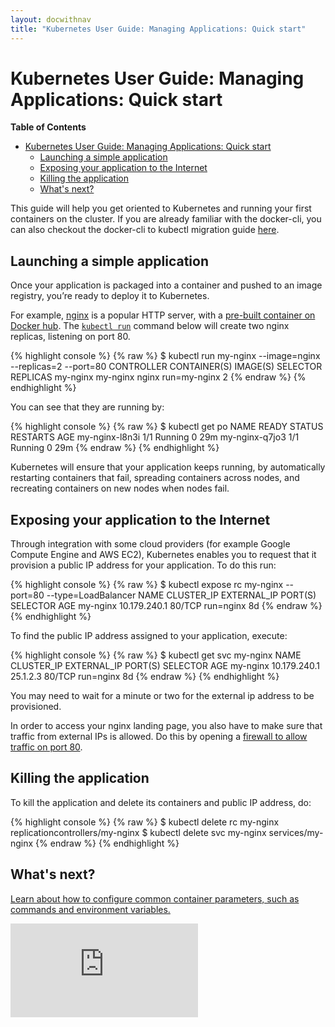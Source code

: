 ```yaml
---
layout: docwithnav
title: "Kubernetes User Guide: Managing Applications: Quick start"
---
```

<!-- BEGIN MUNGE: UNVERSIONED_WARNING -->


<!-- END MUNGE: UNVERSIONED_WARNING -->

# Kubernetes User Guide: Managing Applications: Quick start

**Table of Contents**
<!-- BEGIN MUNGE: GENERATED_TOC -->

- [Kubernetes User Guide: Managing Applications: Quick start](#kubernetes-user-guide-managing-applications-quick-start)
  - [Launching a simple application](#launching-a-simple-application)
  - [Exposing your application to the Internet](#exposing-your-application-to-the-internet)
  - [Killing the application](#killing-the-application)
  - [What's next?](#whats-next)

<!-- END MUNGE: GENERATED_TOC -->

This guide will help you get oriented to Kubernetes and running your first containers on the cluster. If you are already familiar with the docker-cli, you can also checkout the docker-cli to kubectl migration guide [here](docker-cli-to-kubectl.html).


## Launching a simple application

Once your application is packaged into a container and pushed to an image registry, you’re ready to deploy it to Kubernetes.

For example, [nginx](http://wiki.nginx.org/Main) is a popular HTTP server, with a [pre-built container on Docker hub](https://registry.hub.docker.com/_/nginx/). The [`kubectl run`](kubectl/kubectl_run.html) command below will create two nginx replicas, listening on port 80.

{% highlight console %}
{% raw %}
$ kubectl run my-nginx --image=nginx --replicas=2 --port=80
CONTROLLER   CONTAINER(S)   IMAGE(S)   SELECTOR       REPLICAS
my-nginx     my-nginx       nginx      run=my-nginx   2
{% endraw %}
{% endhighlight %}

You can see that they are running by:

{% highlight console %}
{% raw %}
$ kubectl get po
NAME             READY     STATUS    RESTARTS   AGE
my-nginx-l8n3i   1/1       Running   0          29m
my-nginx-q7jo3   1/1       Running   0          29m
{% endraw %}
{% endhighlight %}

Kubernetes will ensure that your application keeps running, by automatically restarting containers that fail, spreading containers across nodes, and recreating containers on new nodes when nodes fail.

## Exposing your application to the Internet

Through integration with some cloud providers (for example Google Compute Engine and AWS EC2), Kubernetes enables you to request that it provision a public IP address for your application. To do this run:

{% highlight console %}
{% raw %}
$ kubectl expose rc my-nginx --port=80 --type=LoadBalancer
NAME         CLUSTER_IP       EXTERNAL_IP       PORT(S)                SELECTOR     AGE
my-nginx     10.179.240.1     <none>            80/TCP                 run=nginx    8d
{% endraw %}
{% endhighlight %}

To find the public IP address assigned to your application, execute:

{% highlight console %}
{% raw %}
$ kubectl get svc my-nginx
NAME         CLUSTER_IP       EXTERNAL_IP       PORT(S)                SELECTOR     AGE
my-nginx     10.179.240.1     25.1.2.3          80/TCP                 run=nginx    8d
{% endraw %}
{% endhighlight %}

You may need to wait for a minute or two for the external ip address to be provisioned.

In order to access your nginx landing page, you also have to make sure that traffic from external IPs is allowed. Do this by opening a [firewall to allow traffic on port 80](services-firewalls.html).

## Killing the application

To kill the application and delete its containers and public IP address, do:

{% highlight console %}
{% raw %}
$ kubectl delete rc my-nginx
replicationcontrollers/my-nginx
$ kubectl delete svc my-nginx
services/my-nginx
{% endraw %}
{% endhighlight %}

## What's next?

[Learn about how to configure common container parameters, such as commands and environment variables.](configuring-containers.html)




<!-- BEGIN MUNGE: IS_VERSIONED -->
<!-- TAG IS_VERSIONED -->
<!-- END MUNGE: IS_VERSIONED -->


<!-- BEGIN MUNGE: GENERATED_ANALYTICS -->
[![Analytics](https://kubernetes-site.appspot.com/UA-36037335-10/GitHub/docs/user-guide/quick-start.md?pixel)]()
<!-- END MUNGE: GENERATED_ANALYTICS -->

